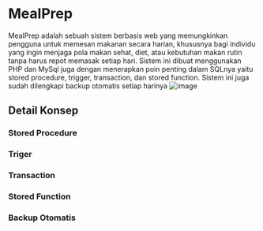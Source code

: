 # MealPrep #

MealPrep adalah sebuah sistem berbasis web yang memungkinkan pengguna untuk memesan makanan secara harian, khususnya bagi individu yang ingin menjaga pola makan sehat, diet, atau kebutuhan makan rutin tanpa harus repot memasak setiap hari. Sistem ini dibuat menggunakan PHP dan MySql juga dengan menerapkan poin penting dalam SQLnya yaitu stored procedure, trigger, transaction, dan stored function. Sistem ini juga sudah dilengkapi backup otomatis setiap harinya
![image](https://github.com/user-attachments/assets/6da284df-ee64-4e13-acd2-37b8aa091a3b)

## Detail Konsep ##

### Stored Procedure ###


### Triger ###


### Transaction ###


### Stored Function ###


### Backup Otomatis ###
